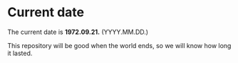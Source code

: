 # Current date

The current date is **1972.09.21.** (YYYY.MM.DD.)

This repository will be good when the world ends, so we will know how long it lasted.